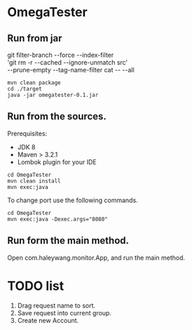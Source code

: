 # OmegaTester

## Run from jar


git filter-branch --force --index-filter \
  'git rm -r --cached --ignore-unmatch src' \
  --prune-empty --tag-name-filter cat -- --all


```
mvn clean package
cd ./target
java -jar omegatester-0.1.jar
```

## Run from the sources.
Prerequisites:

- JDK 8
- Maven > 3.2.1
- Lombok plugin for your IDE

```
cd OmegaTester
mvn clean install
mvn exec:java

```

To change port use the following commands.

```
cd OmegaTester
mvn exec:java -Dexec.args="8080"

```

## Run form the main method.
Open com.haleywang.monitor.App, and run the main method.

# TODO list
1. Drag request name to sort.
2. Save request into current group.
3. Create new Account.




